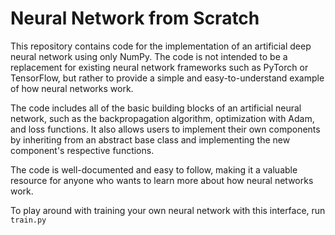 # Neural Network from Scratch
This repository contains code for the implementation of an artificial deep neural network using only NumPy. The code is not intended to be a replacement for existing neural network frameworks such as PyTorch or TensorFlow, but rather to provide a simple and easy-to-understand example of how neural networks work.

The code includes all of the basic building blocks of an artificial neural network, such as the backpropagation algorithm, optimization with Adam, and loss functions. It also allows users to implement their own components by inheriting from an abstract base class and implementing the new component's respective functions.

The code is well-documented and easy to follow, making it a valuable resource for anyone who wants to learn more about how neural networks work.

To play around with training your own neural network with this interface, run `train.py`
